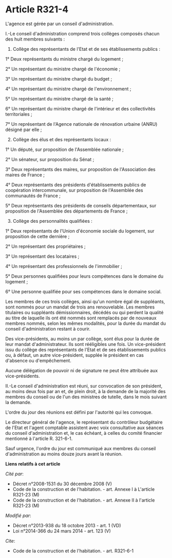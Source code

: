 # Article R321-4

L'agence est gérée par un conseil d'administration. 

I.-Le conseil d'administration comprend trois collèges composés chacun des huit membres suivants : 

1) Collège des représentants de l'Etat et de ses établissements publics : 

1° Deux représentants du ministre chargé du logement ; 

2° Un représentant du ministre chargé de l'économie ; 

3° Un représentant du ministre chargé du budget ; 

4° Un représentant du ministre chargé de l'environnement ; 

5° Un représentant du ministre chargé de la santé ; 

6° Un représentant du ministre chargé de l'intérieur et des collectivités territoriales ; 

7° Un représentant de l'Agence nationale de rénovation urbaine (ANRU) désigné par elle ; 

2) Collège des élus et des représentants locaux : 

1° Un député, sur proposition de l'Assemblée nationale ; 

2° Un sénateur, sur proposition du Sénat ; 

3° Deux représentants des maires, sur proposition de l'Association des maires de France ; 

4° Deux représentants des présidents d'établissements publics de coopération intercommunale, sur proposition de l'Assemblée
des communautés de France ; 

5° Deux représentants des présidents de conseils départementaux, sur proposition de l'Assemblée des départements de France ; 

3) Collège des personnalités qualifiées : 

1° Deux représentants de l'Union d'économie sociale du logement, sur proposition de cette dernière ; 

2° Un représentant des propriétaires ; 

3° Un représentant des locataires ; 

4° Un représentant des professionnels de l'immobilier ; 

5° Deux personnes qualifiées pour leurs compétences dans le domaine du logement ; 

6° Une personne qualifiée pour ses compétences dans le domaine social. 

Les membres de ces trois collèges, ainsi qu'un nombre égal de suppléants, sont nommés pour un mandat de trois ans
renouvelable. Les membres titulaires ou suppléants démissionnaires, décédés ou qui perdent la qualité au titre de laquelle
ils ont été nommés sont remplacés par de nouveaux membres nommés, selon les mêmes modalités, pour la durée du mandat du
conseil d'administration restant à courir. 

Des vice-présidents, au moins un par collège, sont élus pour la durée de leur mandat d'administrateur. Ils sont rééligibles
une fois. Un vice-président issu du collège des représentants de l'Etat et de ses établissements publics ou, à défaut, un
autre vice-président, supplée le président en cas d'absence ou d'empêchement. 

Aucune délégation de pouvoir ni de signature ne peut être attribuée aux vice-présidents. 

II.-Le conseil d'administration est réuni, sur convocation de son président, au moins deux fois par an et, de plein droit, à
la demande de la majorité des membres du conseil ou de l'un des ministres de tutelle, dans le mois suivant la demande. 

L'ordre du jour des réunions est défini par l'autorité qui les convoque. 

Le directeur général de l'agence, le représentant du contrôleur budgétaire de l'Etat et l'agent comptable assistent avec voix
consultative aux séances du conseil d'administration et, le cas échéant, à celles du comité financier mentionné à l'article
R. 321-6-1. 

Sauf urgence, l'ordre du jour est communiqué aux membres du conseil d'administration au moins douze jours avant la réunion.

**Liens relatifs à cet article**

_Cité par_:

  - Décret n°2008-1531 du 30 décembre 2008 (V)
  - Code de la construction et de l'habitation. - art. Annexe I à L'article R321-23 (M)
  - Code de la construction et de l'habitation. - art. Annexe II à l'article R321-23 (M)

_Modifié par_:

  - Décret n°2013-938 du 18 octobre 2013 - art. 1 (VD)
  - Loi n°2014-366 du 24 mars 2014 - art. 123 (V)

_Cite_:

  - Code de la construction et de l'habitation. - art. R321-6-1
